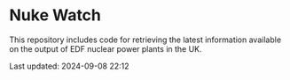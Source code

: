 # Nuke Watch

This repository includes code for retrieving the latest information available on the output of EDF nuclear power plants in the UK.

Last updated: 2024-09-08 22:12